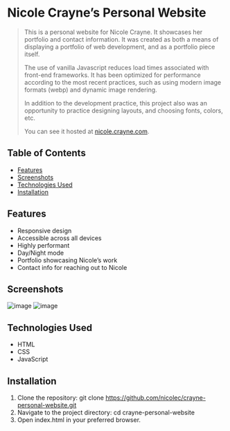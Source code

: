 # Nicole Crayne’s Personal Website

> This is a personal website for Nicole Crayne. It showcases her portfolio and contact information. It was created as both a means of displaying a portfolio of web development, and as a portfolio piece itself.
> 
> The use of vanilla Javascript reduces load times associated with front-end frameworks. It has been optimized for performance according to the most recent practices, such as using modern image formats (webp) and dynamic image rendering. 
>
> In addition to the development practice, this project also was an opportunity to practice designing layouts, and choosing fonts, colors, etc. 
>
> You can see it hosted at [nicole.crayne.com](https://nicole.crayne.com).

## Table of Contents

- [Features](#features)
- [Screenshots](#screenshots)
- [Technologies Used](#technologies-used)
- [Installation](#installation)

## Features
- Responsive design
- Accessible across all devices
- Highly performant
- Day/Night mode
- Portfolio showcasing Nicole’s work
- Contact info for reaching out to Nicole

## Screenshots
![image](https://github.com/nicolealaine/BluePortfolio/assets/29171814/13cc70db-9fc8-4b03-b0e9-ba5814340302)
![image](https://github.com/nicolealaine/BluePortfolio/assets/29171814/ce85e34f-ce22-4777-b79a-c34476e8f2c0)



## Technologies Used
- HTML
- CSS
- JavaScript

## Installation
1. Clone the repository: git clone https://github.com/nicolec/crayne-personal-website.git
2. Navigate to the project directory: cd crayne-personal-website
3. Open index.html in your preferred browser.
